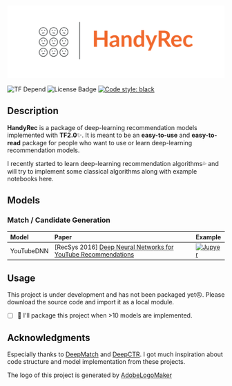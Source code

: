 
![Logo](https://github.com/Wp-Zhang/HandyRec/blob/master/logo.png)

![TF Depend](https://img.shields.io/badge/TensorFlow-2.1-orange)
![License Badge](https://img.shields.io/badge/license-Apache%202-green)
[![Code style: black](https://img.shields.io/badge/code%20style-black-000000.svg)](https://github.com/psf/black)

## Description
**HandyRec** is a package of deep-learning recommendation models implemented with **TF2.0**✨. It is meant to be an **easy-to-use** and **easy-to-read** package for people who want to use or learn deep-learning recommendation models.

I recently started to learn deep-learning recommendation algorithms💦 and will try to implement some classical algorithms along with example notebooks here.

## Models

### Match / Candidate Generation

| Model      | Paper | Example |
| :----------- | :----------- | :---------- |
| YouTubeDNN      | \[RecSys 2016\] [Deep Neural Networks for YouTube Recommendations](https://dl.acm.org/doi/pdf/10.1145/2959100.2959190) | [![Jupyer](https://img.shields.io/badge/Jupyter%20Notebook-grey?logo=jupyter)](https://github.com/Wp-Zhang/HandyRec/blob/master/handyrec/examples/match/YouTubeDNN.ipynb) |


## Usage

This project is under development and has not been packaged yet😣. Please download the source code and import it as a local module.

- [ ] 🚧 I'll package this project when >10 models are implemented.



## Acknowledgments

Especially thanks to [DeepMatch](https://github.com/shenweichen/DeepMatch) and [DeepCTR](https://github.com/shenweichen/DeepCTR). I got much inspiration about code structure and model implementation from these projects.

The logo of this project is generated by [AdobeLogoMaker](https://www.adobe.com/express/create/logo)
